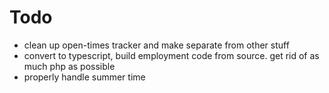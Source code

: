# Todo

 - clean up open-times tracker and make separate from other stuff
 - convert to typescript, build employment code from source. get rid of as much php as possible
 - properly handle summer time
